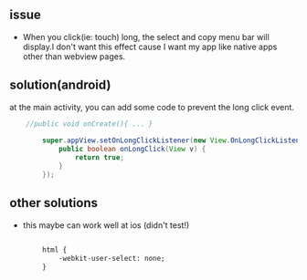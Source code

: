 ## issue
 * When you click(ie: touch) long, the select and copy menu bar will display.I don't want this effect cause I want my app like native apps other than webview pages. 

## solution(android)
at the main activity, you can add some code to prevent the long click event.
      
```java    
    //public void onCreate(){ ... }    
    
        super.appView.setOnLongClickListener(new View.OnLongClickListener() {
            public boolean onLongClick(View v) {    
                return true;
            }
        });
```  
## other solutions  
- this maybe can work well at ios (didn't test!)  
```html
    
        html {  
            -webkit-user-select: none;
        }
```

